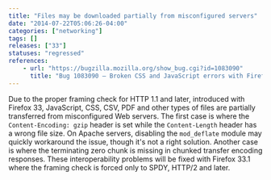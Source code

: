 ```yaml
---
title: "Files may be downloaded partially from misconfigured servers"
date: "2014-07-22T05:06:26-04:00"
categories: ["networking"]
tags: []
releases: ["33"]
statuses: "regressed"
references:
    - url: "https://bugzilla.mozilla.org/show_bug.cgi?id=1083090"
      title: "Bug 1083090 – Broken CSS and JavaScript errors with Firefox 33 (regression) [partial transfer]"
---
```

Due to the proper framing check for HTTP 1.1 and later, introduced with Firefox 33, JavaScript, CSS, CSV, PDF and other types of files are partially transferred from misconfigured Web servers. The first case is where the `Content-Encoding: gzip` header is set while the `Content-Length` header has a wrong file size. On Apache servers, disabling the `mod_deflate` module may quickly workaround the issue, though it's not a right solution. Another case is where the terminating zero chunk is missing in chunked transfer encoding responses. These interoperability problems will be fixed with Firefox 33.1 where the framing check is forced only to SPDY, HTTP/2 and later.
